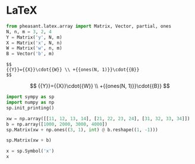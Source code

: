 # LaTeX

```python
from pheasant.latex.array import Matrix, Vector, partial, ones
N, n, m = 3, 2, 4
Y = Matrix('y', N, m)
X = Matrix('x', N, n)
W = Matrix('w', n, m)
B = Vector('b', m)
```

~~~
$$
{{Y}}={{X}}\cdot{{W}} \\ +{{ones(N, 1)}}\cdot{{B}}
$$
~~~


$$
{{Y}}={{X}}\cdot{{W}} \\ +{{ones(N, 1)}}\cdot{{B}}
$$


```python
import sympy as sp
import numpy as np
sp.init_printing()

xw = np.array([[11, 12, 13, 14], [21, 22, 23, 24], [31, 32, 33, 34]])
b = np.array([1000, 2000, 3000, 4000])
sp.Matrix(xw + np.ones((3, 1), int) @ b.reshape((1, -1)))
```

```python
sp.Matrix(xw + b)
```

```python
x = sp.Symbol('x')
x
```
